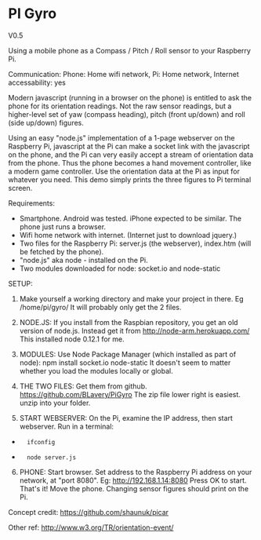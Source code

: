 # PI Gyro
V0.5

Using a mobile phone as a Compass / Pitch / Roll sensor to your Raspberry Pi.

Communication: Phone: Home wifi network,   Pi: Home network,    Internet accessability: yes

Modern javascript (running in a browser on the phone) is entitled to ask the
phone for its orientation readings. Not the raw sensor readings, but a higher-level
set of yaw (compass heading), pitch (front up/down) and roll (side up/down) figures.

Using an easy "node.js" implementation of a 1-page webserver on the Raspberry Pi,
javascript at the Pi can make a socket link with the javascript on the phone,
and the Pi can very easily accept a stream of orientation data from the phone.
Thus the phone becomes a hand movement controller, like a modern game controller.
Use the orientation data at the Pi as input for whatever you need.
This demo simply prints the three figures to Pi terminal screen.

Requirements:
 -  Smartphone. Android was tested. iPhone expected to be similar. The phone just runs a browser.
 -  Wifi home network with internet. (Internet just to download jquery.)
 -  Two files for the Raspberry Pi:   server.js (the webserver), index.htm (will be fetched by the phone).
 -  "node.js" aka node - installed on the Pi.
 -  Two modules downloaded for node:  socket.io  and  node-static

SETUP:

1. Make yourself a working directory and make your project in there.  Eg /home/pi/gyro/
It will probably only get the 2 files.

2. NODE.JS:  If you install from the Raspbian repository, you get an old version of node.js. Instead get it from
       http://node-arm.herokuapp.com/
This installed node 0.12.1 for me.

3. MODULES:  Use Node Package Manager (which installed as part of node):
       npm install socket.io node-static
It doesn't seem to matter whether you load the modules locally or global.

4. THE TWO FILES:  Get them from github.
        https://github.com/BLavery/PiGyro
The zip file lower right is easiest. unzip into your folder.

5. START WEBSERVER:  On the Pi, examine the IP address, then start webserver. Run in a terminal:
 -       ifconfig
 -       node server.js

6. PHONE: Start browser. Set address to the Raspberry Pi address on your network, at "port 8080". Eg:
       http://192.168.1.14:8080
Press OK to start.
That's it!
Move the phone. Changing sensor figures should print on the Pi.



Concept credit:
        https://github.com/shaunuk/picar

Other ref:
        http://www.w3.org/TR/orientation-event/
